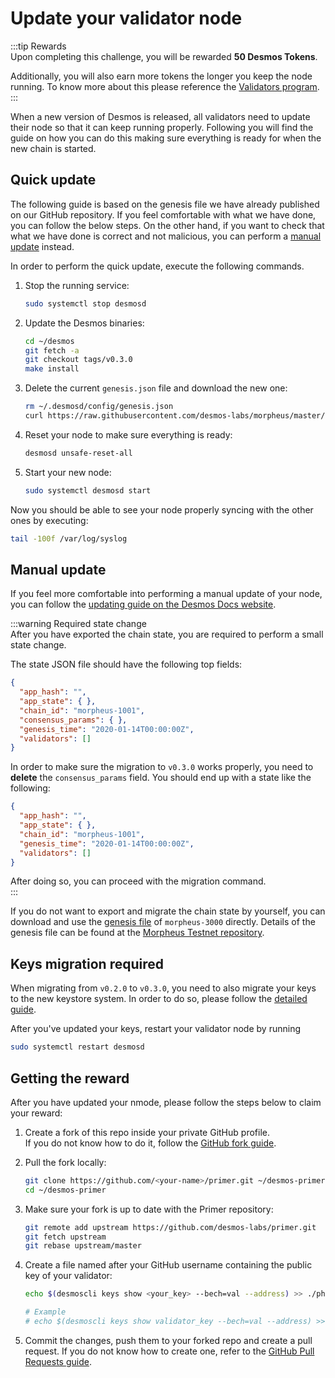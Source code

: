 # Update your validator node
:::tip Rewards  
Upon completing this challenge, you will be rewarded **50 Desmos Tokens**. 
  
Additionally, you will also earn more tokens the longer you keep the node running. To know more about this please reference the [Validators program](overview.md).   
:::

When a new version of Desmos is released, all validators need to update their node so that it can keep running properly. Following you will find the guide on how you can do this making sure everything is ready for when the new chain is started. 

## Quick update
The following guide is based on the genesis file we have already published on our GitHub repository. If you feel comfortable with what we have done, you can follow the below steps. On the other hand, if you want to check that what we have done is correct and not malicious, you can perform a [manual update](#manual-update) instead. 

In order to perform the quick update, execute the following commands. 

1. Stop the running service:   
   ```bash
   sudo systemctl stop desmosd
   ```
   
2. Update the Desmos binaries:  
   ```bash
   cd ~/desmos
   git fetch -a 
   git checkout tags/v0.3.0
   make install
   ```
   
3. Delete the current `genesis.json` file and download the new one:  
   ```bash
   rm ~/.desmosd/config/genesis.json
   curl https://raw.githubusercontent.com/desmos-labs/morpheus/master/genesis.json > ~/.desmosd/config/genesis.json
   ```
   
4. Reset your node to make sure everything is ready:  
   ```bash
   desmosd unsafe-reset-all
   ``` 
   
5. Start your new node:  
   ```bash
   sudo systemctl desmosd start
   ```
   
Now you should be able to see your node properly syncing with the other ones by executing: 

```bash
tail -100f /var/log/syslog
```

## Manual update
If you feel more comfortable into performing a manual update of your node, you can follow the [updating guide on the Desmos Docs website](https://docs.desmos.network/validators/update.html).

:::warning Required state change  
After you have exported the chain state, you are required to perform a small state change.  

The state JSON file should have the following top fields: 

```json
{
  "app_hash": "",
  "app_state": { },
  "chain_id": "morpheus-1001",
  "consensus_params": { },
  "genesis_time": "2020-01-14T00:00:00Z",
  "validators": []
}
```

In order to make sure the migration to `v0.3.0` works properly, you need to **delete** the `consensus_params` field. You should end up with a state like the following: 

```json
{
  "app_hash": "",
  "app_state": { },
  "chain_id": "morpheus-1001",
  "genesis_time": "2020-01-14T00:00:00Z",
  "validators": []
}
```

After doing so, you can proceed with the migration command.  
::: 

If you do not want to export and migrate the chain state by yourself, you can download and use the [genesis file](https://raw.githubusercontent.com/desmos-labs/morpheus/master/genesis.json) of `morpheus-3000` directly. Details of the genesis file can be found at the [Morpheus Testnet repository](https://github.com/desmos-labs/morpheus).

## Keys migration required
When migrating from `v0.2.0` to `v0.3.0`, you need to also migrate your keys to the new keystore system. In order to do so, please follow the [detailed guide](https://docs.desmos.network/migrations/v0.3.0.html#users).

After you've updated your keys, restart your validator node by running 

```bash
sudo systemctl restart desmosd
```

## Getting the reward 
After you have updated your nmode, please follow the steps below to claim your reward: 

1. Create a fork of this repo inside your private GitHub profile.  
   If you do not know how to do it, follow the [GitHub fork guide](https://help.github.com/en/github/getting-started-with-github/fork-a-repo).

2. Pull the fork locally:  
   ```bash
   git clone https://github.com/<your-name>/primer.git ~/desmos-primer
   cd ~/desmos-primer
   ```
   
3. Make sure your fork is up to date with the Primer repository:  
   ```bash
   git remote add upstream https://github.com/desmos-labs/primer.git
   git fetch upstream
   git rebase upstream/master
   ```

4. Create a file named after your GitHub username containing the public key of your validator:  
   ```bash
   echo $(desmoscli keys show <your_key> --bech=val --address) >> ./phase-3/challenges/updates/<your-github-name>
   
   # Example
   # echo $(desmoscli keys show validator_key --bech=val --address) >> ./phase-3/challenges/updates/RiccardoM
   ```

5. Commit the changes, push them to your forked repo and create a pull request. If you do not know how to create one, refer to the [GitHub Pull Requests guide](https://help.github.com/en/github/collaborating-with-issues-and-pull-requests/creating-a-pull-request).

